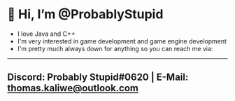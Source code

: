 # 👋 Hi, I’m @ProbablyStupid

- I love Java and C++
- I'm very interested in game development and game engine development
- I'm pretty much always down for anything so you can reach me via:
--------------------------------------------------------------------
 Discord: Probably Stupid#0620 | E-Mail: thomas.kaliwe@outlook.com
--------------------------------------------------------------------

<!---
ProbablyStupid/ProbablyStupid is a ✨ special ✨ repository because its `README.md` (this file) appears on your GitHub profile.
You can click the Preview link to take a look at your changes.
--->
